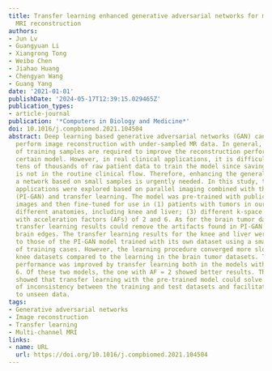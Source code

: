 ```yaml
---
title: Transfer learning enhanced generative adversarial networks for multi-channel
  MRI reconstruction
authors:
- Jun Lv
- Guangyuan Li
- Xiangrong Tong
- Weibo Chen
- Jiahao Huang
- Chengyan Wang
- Guang Yang
date: '2021-01-01'
publishDate: '2024-05-17T12:39:15.029465Z'
publication_types:
- article-journal
publication: '*Computers in Biology and Medicine*'
doi: 10.1016/j.compbiomed.2021.104504
abstract: Deep learning based generative adversarial networks (GAN) can effectively
  perform image reconstruction with under-sampled MR data. In general, a large number
  of training samples are required to improve the reconstruction performance of a
  certain model. However, in real clinical applications, it is difficult to obtain
  tens of thousands of raw patient data to train the model since saving k-space data
  is not in the routine clinical flow. Therefore, enhancing the generalizability of
  a network based on small samples is urgently needed. In this study, three novel
  applications were explored based on parallel imaging combined with the GAN model
  (PI-GAN) and transfer learning. The model was pre-trained with public Calgary brain
  images and then fine-tuned for use in (1) patients with tumors in our center; (2)
  different anatomies, including knee and liver; (3) different k-space sampling masks
  with acceleration factors (AFs) of 2 and 6. As for the brain tumor dataset, the
  transfer learning results could remove the artifacts found in PI-GAN and yield smoother
  brain edges. The transfer learning results for the knee and liver were superior
  to those of the PI-GAN model trained with its own dataset using a smaller number
  of training cases. However, the learning procedure converged more slowly in the
  knee datasets compared to the learning in the brain tumor datasets. The reconstruction
  performance was improved by transfer learning both in the models with AFs of 2 and
  6. Of these two models, the one with AF = 2 showed better results. The results also
  showed that transfer learning with the pre-trained model could solve the problem
  of inconsistency between the training and test datasets and facilitate generalization
  to unseen data.
tags:
- Generative adversarial networks
- Image reconstruction
- Transfer learning
- Multi-channel MRI
links:
- name: URL
  url: https://doi.org/10.1016/j.compbiomed.2021.104504
---
```

